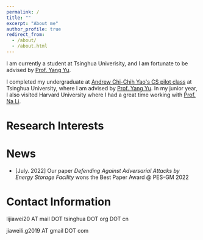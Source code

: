 ```yaml
---
permalink: /
title: ""
excerpt: "About me"
author_profile: true
redirect_from: 
  - /about/
  - /about.html
---
```

I am currently a student at Tsinghua Univerisity, and I am fortunate to be advised by [Prof. Yang Yu](https://iiis.tsinghua.edu.cn/zh/yuy/).

I completed my undergraduate at [Andrew Chi-Chih Yao's CS pilot class](https://iiis.tsinghua.edu.cn/en/yaoclass/) at Tsinghua University, where I am advised by [Prof. Yang Yu](https://iiis.tsinghua.edu.cn/zh/yuy/). In my junior year, I also visited Harvard University where I had a great time working with [Prof. Na Li](https://nali.seas.harvard.edu/).

Research Interests
======


News
======
+ [July. 2022] Our paper *Defending Against Adversarial Attacks by Energy Storage Facility* wons the Best Paper Award @ PES-GM 2022

Contact Information
======

lijiawei20 AT mail DOT tsinghua DOT org DOT cn

jiaweili.g2019 AT gmail DOT com
